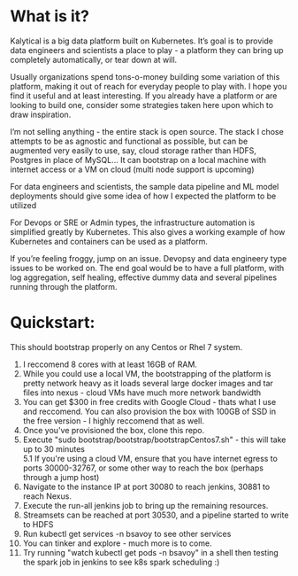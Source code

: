What is it?
==========
Kalytical is a big data platform built on Kubernetes. It’s goal is to provide data engineers and scientists a place to play - a platform they can bring up completely automatically, or tear down at will.  

Usually organizations spend tons-o-money building some variation of this platform, making it out of reach for everyday people to play with. I hope you find it useful and at least interesting. If you already have a platform or are looking to build one, consider some strategies taken here upon which to draw inspiration.  

I’m not selling anything - the entire stack is open source. The stack I chose attempts to be as agnostic and functional as possible, but can be augmented very easily to use, say, cloud storage rather than HDFS, Postgres in place of MySQL... It can bootstrap on a local machine with internet access or a VM on cloud (multi node support is upcoming)  

For data engineers and scientists, the sample data pipeline and ML model deployments should give some idea of how I expected the platform to be utilized  

For Devops or SRE or Admin types, the infrastructure automation is simplified greatly by Kubernetes. This also gives a working example of how Kubernetes and containers can be used as a platform.  

If you’re feeling froggy, jump on an issue. Devopsy and data engineery type issues to be worked on. The end goal would be to have a full platform, with log aggregation, self healing, effective dummy data and several pipelines running through the platform.

Quickstart:
==========
This should bootstrap properly on any Centos or Rhel 7 system.

1. I reccomend 8 cores with at least 16GB of RAM. 
2. While you could use a local VM, the bootstrapping of the platform is pretty network heavy as it loads several large docker images and tar files into nexus - cloud VMs have much more network bandwidth  
3. You can get $300 in free credits with Google Cloud - thats what I use and reccomend. You can also provision the box with 100GB of SSD in the free version - I highly reccomend that as well.  
4. Once you've provisioned the box, clone this repo.  
5. Execute  "sudo bootstrap/bootstrap/bootstrapCentos7.sh" - this will take up to 30 minutes  
  5.1 If you're using a cloud VM, ensure that you have internet egress to ports 30000-32767, or some other way to reach the box (perhaps through a jump host)
6. Navigate to the instance IP at port 30080 to reach jenkins, 30881 to reach Nexus.  
7. Execute the run-all jenkins job to bring up the remaining resources.  
8. Streamsets can be reached at port 30530, and a pipeline started to write to HDFS  
9. Run kubectl get services -n bsavoy to see other services  
10. You can tinker and explore - much more is to come.   
11. Try running "watch kubectl get pods -n bsavoy" in a shell then testing the spark job in jenkins to see k8s spark scheduling :)  

